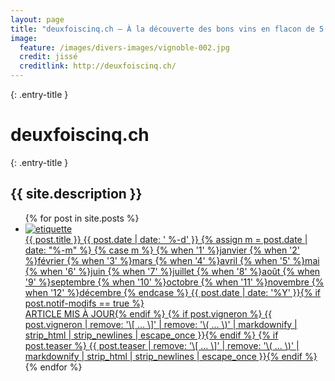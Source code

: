 ```yaml
---
layout: page
title: "deuxfoiscinq.ch — À la découverte des bons vins en flacon de 5 dl de la Suisse romande"
image:
  feature: /images/divers-images/vignoble-002.jpg
  credit: jissé
  creditlink: http://deuxfoiscinq.ch/
---
```


{: .entry-title }
# deuxfoiscinq.ch

{: .entry-title }
## {{ site.description }}

<ul class="post-list">
{% for post in site.posts %}
  <li><article>

  <a href="{{ site.url }}{{ post.url }}">

<div class="etiquette">
<img alt="etiquette" src="{{ post.etiquette }}" />
</div>
  {{ post.title }} <span class="entry-date"><time datetime="{{ post.date | date_to_xmlschema }}">{{ post.date | date: ' %-d' }}&#160;{% assign m = post.date | date: "%-m" %}
          {% case m %}
            {% when '1' %}janvier
            {% when '2' %}février
            {% when '3' %}mars
            {% when '4' %}avril
            {% when '5' %}mai
            {% when '6' %}juin
            {% when '7' %}juillet
            {% when '8' %}août
            {% when '9' %}septembre
            {% when '10' %}octobre
            {% when '11' %}novembre
            {% when '12' %}décembre
          {% endcase %}&#160;{{ post.date | date: '%Y' }}</time>{% if post.notif-modifs == true %}<br /><span class="notif-modifs">ARTICLE MIS À JOUR</span>{% endif %}</span>
          {% if post.vigneron %} <span class="vigneron">{{ post.vigneron | remove: '\[ ... \]' | remove: '\( ... \)' | markdownify | strip_html | strip_newlines | escape_once }}</span>{% endif %}
          {% if post.teaser %} <span class="teaser">{{ post.teaser | remove: '\[ ... \]' | remove: '\( ... \)' | markdownify | strip_html | strip_newlines | escape_once }}</span>{% endif %}
          </a>
          </article></li>
{% endfor %}
</ul>

